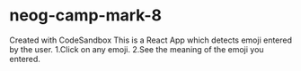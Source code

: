 # neog-camp-mark-8
Created with CodeSandbox
This is a React App which detects emoji entered by the user.
1.Click on any emoji.
2.See the meaning of the emoji you entered.
